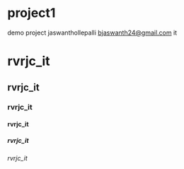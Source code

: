 # project1
demo project
jaswanthollepalli
bjaswanth24@gmail.com
it
# rvrjc_it
## rvrjc_it
### rvrjc_it
#### rvrjc_it
##### rvrjc_it
###### rvrjc_it
